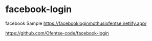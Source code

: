 # facebook-login
facebook Sample
https://facebookloginmothusiofentse.netlify.app/

https://github.com/Ofentse-code/facebook-login
